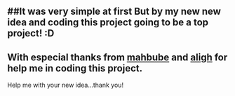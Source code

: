 ##It was very simple at first But by my new new idea and coding this project going to be a top project! :D
-

With especial thanks from **[mahbube](http://github.com/mahbube)** and **[aligh](http://github.com/aligh)** for help me in coding this project. 
-

Help me with your new idea...thank you!